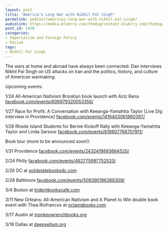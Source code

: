 ```yaml
---
layout: post
title: "America's Long War with Nikhil Pal Singh"
permalink: podcast/americas-long-war-with-nikhil-pal-singh/
audiolink: https://media.blubrry.com/thedig/content.blubrry.com/thedig/The_Dig-EP_235-NPS.mp3
post_id: 1438
categories: 
- Imperialism and Foreign Policy
- Racism
tags: 
- Nikhil Pal Singh
---
```


The wars at home and abroad have always been connected. Dan interviews Nikhil Pal Singh on US attacks on Iran and the politics, history, and culture of American warmaking. 


Upcoming events:


1/24 All-American Nativism Brooklyn book launch with Aziz Rana 
[facebook.com/events/606979320053356/](https://facebook.com/events/606979320053356/)

1/27 Race for Profit: A Conversation with Keeanga-Yamahtta Taylor [Live Dig interview in Providence] 
[facebook.com/events/1416403061860397/](https://facebook.com/events/1416403061860397/)

1/28 Rhode Island Students for Bernie Kickoff Rally with Keeanga-Yamahtta Taylor and Linda Sarsour 
[facebook.com/events/618607768707911/](https://facebook.com/events/618607768707911/)


Book tour (more to be announced soon!):


1/31 Providence 
[facebook.com/events/2432419893664520/](https://facebook.com/events/2432419893664520/)

2/24 Philly 
[facebook.com/events/462775997752533/](https://facebook.com/events/462775997752533/)

2/26 DC at 
[solidstatebooksdc.com](https://solidstatebooksdc.com)

2/28 Baltimore 
[facebook.com/events/509390186368309/](https://facebook.com/events/509390186368309/)

3/4 Boston at 
[tridentbookscafe.com](https://tridentbookscafe.com)

3/11 New Orleans: All-American Nativism and A Planet to Win double book event with Thea Riofrancos at 
[octaviabooks.com](https://octaviabooks.com) 

3/17 Austin at 
[monkeywrenchbooks.org](https://monkeywrenchbooks.org)

3/18 Dallas at 
[deepvellum.org](https://deepvellum.org)
